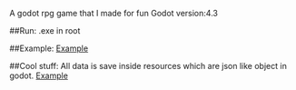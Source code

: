 A godot rpg game that I made for fun
Godot version:4.3

##Run:
.exe in root

##Example:
[Example](https://github.com/bluewolf44/RPG6.0/blob/9e650d656ed34ce515591eec46246f304b70468a/Screenshot%202024-09-14%20230709.png)

##Cool stuff:
All data is save inside resources which are json like object in godot.
[Example](https://github.com/bluewolf44/RPG6.0/blob/9e650d656ed34ce515591eec46246f304b70468a/Screenshot%202024-09-14%20231042.png)
